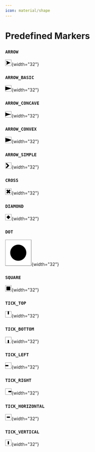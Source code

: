 ```yaml
---
icon: material/shape
---
```


# Predefined Markers

### `ARROW`

  ![Example](assets/ARROW.svg){width="32"}

### `ARROW_BASIC`

  ![Example](assets/ARROW_BASIC.svg){width="32"}

### `ARROW_CONCAVE`

  ![Example](assets/ARROW_CONCAVE.svg){width="32"}


### `ARROW_CONVEX`

  ![Example](assets/ARROW_CONVEX.svg){width="32"}

### `ARROW_SIMPLE`

  ![Example](assets/ARROW_SIMPLE.svg){width="32"}

### `CROSS`

  ![Example](assets/CROSS.svg){width="32"}

### `DIAMOND`

  ![Example](assets/DIAMOND.svg){width="32"}

### `DOT`

  ![Example](assets/DOT.svg){width="32"}

### `SQUARE`

  ![Example](assets/SQUARE.svg){width="32"}

### `TICK_TOP`

  ![Example](assets/TICK_TOP.svg){width="32"}

### `TICK_BOTTOM`

  ![Example](assets/TICK_BOTTOM.svg){width="32"}

### `TICK_LEFT`

  ![Example](assets/TICK_LEFT.svg){width="32"}

### `TICK_RIGHT`

  ![Example](assets/TICK_RIGHT.svg){width="32"}

### `TICK_HORIZONTAL`

  ![Example](assets/TICK_HORIZONTAL.svg){width="32"}

### `TICK_VERTICAL`

  ![Example](assets/TICK_VERTICAL.svg){width="32"}
